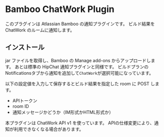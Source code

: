 Bamboo ChatWork Plugin
=========

このプラグインは Atlassian Bamboo の通知プラグインです。
ビルド結果を ChatWork のルームに通知します。

## インストール

jar ファイルを取得し、Bamboo の Manage add-ons からアップロードします。
あとは標準の HipChat 通知プラグインと同様です。
ビルドプランのNotificationsタブから通知を追加して`ChatWork`が選択可能になっています。

以下の設定値を入力して保存するとビルド結果を指定した room に POST します。

- APIトークン
- room ID
- 通知メッセージかどうか（IM形式かHTML形式か）

本プラグインは ChatWork API v1 を使っています。
APIの仕様変更により、通知が利用できなくなる場合があります。
